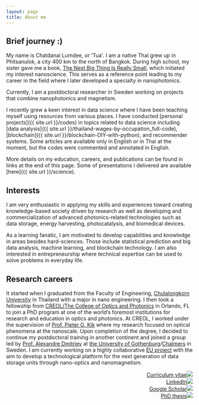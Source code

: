 ```yaml
---
layout: page
title: About me
---
```


## Brief journey :)
<!-- <img src="HalfMara.jpg" style="float:right;width:140px;" hspace="10"> -->
My name is Chatdanai Lumdee, or 'Tua'. I am a native Thai grew up in Phitsanulok, a city 400 km to the north of Bangkok. During high school, my sister gave me a book, [The Next Big Thing Is Really Small](https://www.amazon.com/Next-Thing-Really-Small-Nanotechnology/dp/1400046890), which initiated my interest nanoscience. This serves as a reference point leading to my career in the field where I later developed a specialty in nanophotonics.

Currently, I am a postdoctoral researcher in Sweden working on projects that combine nanophotonics and magnetism.

I recently grew a keen interest in data science where I have been teaching myself using resources from various places. I have conducted [personal projects]({{ site.url }}/codes) in topics related to data science including [data analysis]({{ site.url }}/thailand-wages-by-occupation_full-code), [blockchain]({{ site.url }}/blockchain-DIY-with-python), and recommender systems. Some articles are available only in English or in Thai at the moment, but the codes were commented and annotated in English.

More details on my education, careers, and publications can be found in links at the end of this page. Some of presentations I delivered are available [here]({{ site.url }}/science).

## Interests
I am very enthusiastic in applying my skills and experiences toward creating knowledge-based society driven by research as well as developing and commercialization of advanced photonics-related technologies such as data storage, energy harvesting, photocatalysis, and biomedical devices.

As a learning fanatic, I am motivated to develop capabilities and knowledge in areas besides hard-sciences. Those include statistical prediction and big data analysis, machine learning, and blockchain technology.  I am also interested in entrepreneurship where technical expertise can be used to solve problems in everyday life.

## Research careers
It started when I graduated from the Faculty of Engineering, [Chulalongkorn University](http://www.chula.ac.th/en/) in Thailand with a major in nano engineering. I then took a fellowship from [CREOL/The College of Optics and Photonics](http://www.creol.ucf.edu/) in Orlando, FL to join a PhD program at one of the world’s foremost institutions for research and education in optics and photonics. At CREOL, I worked under the supervision of [Prof. Pieter G. Kik](http://kik.creol.ucf.edu/) where my research focused on optical phenomena at the nanoscale. Upon completion of the degree, I decided to continue my postdoctoral training in another continent and joined a group led by [Prof. Alexandre Dmitriev](https://scholar.google.com/citations?user=uFM2fgcAAAAJ) at [the University of Gothenburg](http://www.gu.se/english)/[Chalmers](http://www.chalmers.se/en/Pages/default.aspx) in Sweden. I am currently working on a highly collaborative [EU project](http://www.physics.gu.se/english/research/femtoterabyte) with the aim to develop a technological platform for the next generation of data storage units through nano-optics and nanomagnetism.

<div align="right">
    <a href="C Lumdee, CV.pdf">Curriculum vitae<img class='image-icon' src='{{ site.url }}/pics/letter.svg'></a><br>
    <a href="https://www.linkedin.com/in/chatdanai-lumdee">LinkedIn<img class='image-icon' src='{{ site.url }}/pics/linkedin.svg'></a><br>
    <a href="https://scholar.google.se/citations?user=TmGkgT4AAAAJ&hl=en">Google Scholar<img class='image-icon' src='{{ site.url }}/pics/google.svg'></a><br>
    <a href="Thesis_Nanoscale Control of Gap-plasmon Enhanced Optical Processes.pdf">PhD thesis<img class='image-icon' src='{{ site.url }}/pics/book.svg'></a><br>
</div>
